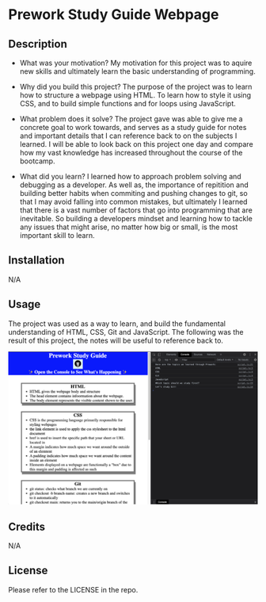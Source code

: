 # Prework Study Guide Webpage

## Description

- What was your motivation?
    My motivation for this project was to aquire new skills and ultimately learn the basic understanding of programming.

- Why did you build this project? 
    The purpose of the project was to learn how to structure a webpage using HTML. To learn how to style it using CSS, and to build simple functions and for loops using JavaScript.

- What problem does it solve?
    The project gave was able to give me a concrete goal to work towards, and serves as a study guide for notes and important details that I can reference back to on the subjects I learned. I will be able to look back on this project one day and compare how my vast knowledge has increased throughout the course of the bootcamp.

- What did you learn?
    I learned how to approach problem solving and debugging as a developer. As well as, the importance of repitition and building better habits when commiting and pushing changes to git, so that I may avoid falling into common mistakes, but ultimately I learned that there is a vast number of factors that go into programming that are inevitable. So building a developers mindset and learning how to tackle any issues that might arise, no matter how big or small, is the most important skill to learn.
## Installation

N/A

## Usage

The project was used as a way to learn, and build the fundamental understanding of HTML, CSS, Git and JavaScript. The following was the result of this project, the notes will be useful to reference back to.

![Study Guide](assets/Images/Bootcamp%20Project.png)

## Credits

N/A

## License

Please refer to the LICENSE in the repo.